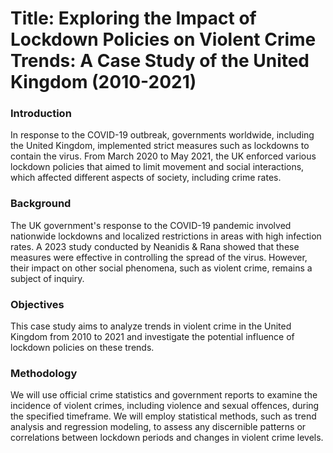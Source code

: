 # Title: Exploring the Impact of Lockdown Policies on Violent Crime Trends: A Case Study of the United Kingdom (2010-2021)

### Introduction 

In response to the COVID-19 outbreak, governments worldwide, including the United Kingdom, implemented strict measures such as lockdowns to contain the virus. From March 2020 to May 2021, the UK enforced various lockdown policies that aimed to limit movement and social interactions, which affected different aspects of society, including crime rates.

### Background 

The UK government's response to the COVID-19 pandemic involved nationwide lockdowns and localized restrictions in areas with high infection rates. A 2023 study conducted by Neanidis & Rana showed that these measures were effective in controlling the spread of the virus. However, their impact on other social phenomena, such as violent crime, remains a subject of inquiry.

### Objectives 

This case study aims to analyze trends in violent crime in the United Kingdom from 2010 to 2021 and investigate the potential influence of lockdown policies on these trends.

### Methodology 

We will use official crime statistics and government reports to examine the incidence of violent crimes, including violence and sexual offences, during the specified timeframe. We will employ statistical methods, such as trend analysis and regression modeling, to assess any discernible patterns or correlations between lockdown periods and changes in violent crime levels.

